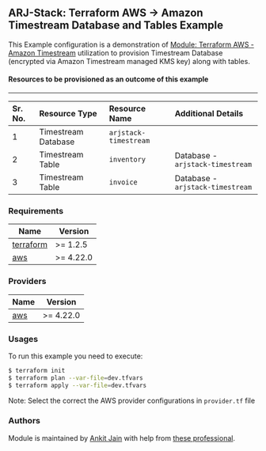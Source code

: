 ## ARJ-Stack: Terraform AWS -> Amazon Timestream Database and Tables Example

This Example configuration is a demonstration of [Module: Terraform AWS - Amazon Timestream](https://github.com/ankit-jn/terraform-aws-timestream) utilization to provision Timestream Database (encrypted via Amazon Timestream managed KMS key) along with tables.

#### Resources to be provisioned as an outcome of this example
---

| Sr. No. | Resource Type | Resource Name | Additional Details |
|:------|:------|:------|:------|
| 1 | Timestream Database | `arjstack-timestream` |  |
| 2 | Timestream Table | `inventory` | Database - `arjstack-timestream` |
| 3 | Timestream Table | `invoice` | Database - `arjstack-timestream` |

### Requirements

| Name | Version |
|------|---------|
| <a name="requirement_terraform"></a> [terraform](#requirement\_terraform) | >= 1.2.5 |
| <a name="requirement_aws"></a> [aws](#requirement\_aws) | >= 4.22.0 |

### Providers

| Name | Version |
|------|---------|
| <a name="provider_aws"></a> [aws](#provider\_aws) | >= 4.22.0 |

### Usages

To run this example you need to execute:

```bash
$ terraform init
$ terraform plan --var-file=dev.tfvars
$ terraform apply --var-file=dev.tfvars
```

Note: Select the correct the AWS provider configurations in `provider.tf` file

### Authors

Module is maintained by [Ankit Jain](https://github.com/ankit-jn) with help from [these professional](https://github.com/ankit-jn/terraform-aws-examples/graphs/contributors).